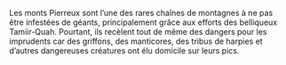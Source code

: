 Les monts Pierreux sont l’une des rares chaînes de montagnes à ne pas être infestées de géants, principalement grâce aux efforts des belliqueux Tamiir-Quah. Pourtant, ils recèlent tout de même des dangers pour les imprudents car des griffons, des manticores, des tribus de harpies et d’autres dangereuses créatures ont élu domicile sur leurs pics.